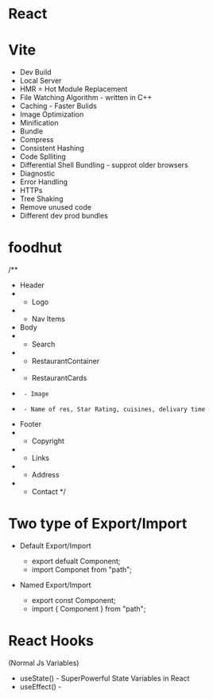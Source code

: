 # React

# Vite
- Dev Build
- Local Server
- HMR = Hot Module Replacement
- File Watching Algorithm - written in C++
- Caching - Faster Bulids
- Image Optimization
- Minification
- Bundle
- Compress
- Consistent Hashing
- Code Splliting
- Differential Shell Bundling - supprot older browsers
- Diagnostic
- Error Handling
- HTTPs
- Tree Shaking
- Remove unused code
- Different dev prod bundles

# foodhut

/**
 * Header
 *  - Logo
 *  - Nav Items
 * Body
 *  - Search
 *  - RestaurantContainer
 *    - RestaurantCards
 *      - Image
 *      - Name of res, Star Rating, cuisines, delivary time
 * Footer
 *  - Copyright
 *  - Links
 *  - Address
 *  - Contact
 */


 # Two type of Export/Import

 - Default Export/Import
    - export defualt Component;
    - import Componet from "path";

- Named  Export/Import
    - export const Component;
    - import { Component } from "path";

# React Hooks

(Normal Js Variables)

- useState() - SuperPowerful State Variables in React
- useEffect() - 
